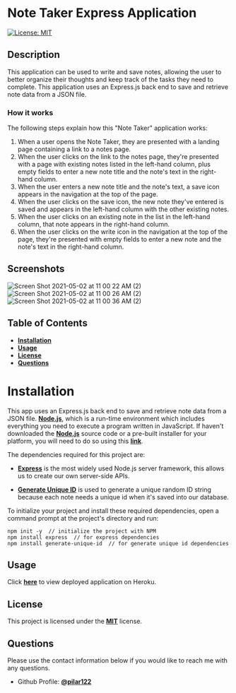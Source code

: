 # Note Taker Express Application

[![License: MIT](https://img.shields.io/badge/License-MIT-yellow.svg)](https://opensource.org/licenses/MIT)

## Description

This application can be used to write and save notes, allowing the user to better organize their thoughts and keep track of the tasks they need to complete. This application uses an Express.js back end to save and retrieve note data from a JSON file.

### How it works

The following steps explain how this "Note Taker" application works:

1. When a user opens the Note Taker, they are presented with a landing page containing a link to a notes page.
2. When the user clicks on the link to the notes page, they're presented with a page with existing notes listed in the left-hand column, plus empty fields to enter a new note title and the note's text in the right-hand column.
3. When the user enters a new note title and the note's text, a save icon appears in the navigation at the top of the page.
4. When the user clicks on the save icon, the new note they've entered is saved and appears in the left-hand column with the other existing notes.
5. When the user clicks on an existing note in the list in the left-hand column, that note appears in the right-hand column.
6. When the user clicks on the write icon in the navigation at the top of the page, they're presented with empty fields to enter a new note and the note's text in the right-hand column.

## Screenshots

![Screen Shot 2021-05-02 at 11 00 22 AM (2)](https://user-images.githubusercontent.com/71223784/116821115-cdd77d00-ab35-11eb-8d63-7fe09b047355.png)
![Screen Shot 2021-05-02 at 11 00 26 AM (2)](https://user-images.githubusercontent.com/71223784/116821116-ce701380-ab35-11eb-8a19-68b2a6d77797.png)
![Screen Shot 2021-05-02 at 11 00 36 AM (2)](https://user-images.githubusercontent.com/71223784/116821117-cf08aa00-ab35-11eb-9e96-7ae8faa97bf8.png)


## Table of Contents

- [**Installation**](#installation)
- [**Usage**](#usage)
- [**License**](#license)
- [**Questions**](#questions)

# Installation

This app uses an Express.js back end to save and retrieve note data from a JSON file. [**Node.js**](https://nodejs.org/en/download/), which is a run-time environment which includes everything you need to execute a program written in JavaScript. If haven't downloaded the [**Node.js**](https://nodejs.org/en/download/) source code or a pre-built installer for your platform, you will need to do so using this [**link**](https://nodejs.org/en/download/).

The dependencies required for this project are:

- [**Express**](https://expressjs.com/) is the most widely used Node.js server framework, this allows us to create our own server-side APIs.

- [**Generate Unique ID**](https://www.npmjs.com/package/generate-unique-id) is used to generate a unique random ID string because each note needs a unique id when it's saved into our database.

To initialize your project and install these required dependencies, open a command prompt at the project's directory and run:

```
npm init -y  // initialize the project with NPM
npm install express  // for express dependencies
npm install generate-unique-id  // for generate unique id dependencies
```

## Usage

Click [**here**](https://note-taker-express-application.herokuapp.com) to view deployed application on Heroku.

## License

This project is licensed under the [**MIT**](https://opensource.org/licenses/MIT) license.

## Questions

Please use the contact information below if you would like to reach me with any questions.

- Github Profile: [**@pilar122**](https://github.com/pilar122)

